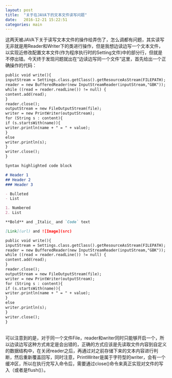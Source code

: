 ```yaml
---
layout: post
title:  "关于在JAVA下的文本文件读写问题"
date:   2016-12-21 15:22:51 
categories: main
---
```


这两天被JAVA下关于读写文本文件的操作给弄伤了，怎么调都有问题，其实读写无非就是用Reader和Writer下的类进行操作，但是我想边读边写一个文本文件，以实现近修改配置文本文件(作为程序执行时的Setting文件)中的部分行，但就是不停出错。今天终于发现问题就出在“边读边写同一个文件”这里，首先给出一个正确操作的代码：
<br>
```markdown
public void write(){
inputStream = Settings.class.getClass().getResourceAsStream(FILEPATH);
reader = new BufferedReader(new InputStreamReader(inputStream,"GBK"));
while ((read = reader.readLine()) != null) {
content.add(read);
}
reader.close();
outputStream = new FileOutputStream(file);
writer = new PrintWriter(outputStream);
for (String s : content){
if (s.startsWith(name)){
writer.println(name + " = " + value);
}
else
writer.println(s);
}
writer.close();
}
```
```markdown
Syntax highlighted code block

# Header 1
## Header 2
### Header 3

- Bulleted
- List

1. Numbered
2. List

**Bold** and _Italic_ and `Code` text

[Link](url) and ![Image](src)
```
```markdown
public void write(){
inputStream = Settings.class.getClass().getResourceAsStream(FILEPATH);
reader = new BufferedReader(new InputStreamReader(inputStream,"GBK"));
while ((read = reader.readLine()) != null) {
content.add(read);
}
reader.close();
outputStream = new FileOutputStream(file);
writer = new PrintWriter(outputStream);
for (String s : content){
if (s.startsWith(name)){
writer.println(name + " = " + value);
}
else
writer.println(s);
}
writer.close();
}
```

<br>
可以注意到的是，对于同一个文件File，reader和writer同时只能够开启一个，所以边读边写这种方式肯定是会出错的，正确的方式应该是先读取文件内容到自定义的数据结构中，在关闭reader之后，再通过对之前存储下来的文本内容进行判断，然后重新覆盖回写，同时注意，PrintWriter是属于字符型的writer，会有一个缓冲区，所以在执行完写入命令后，需要通过close()命令来真正实现对文件的写入（或者是flush()）。



